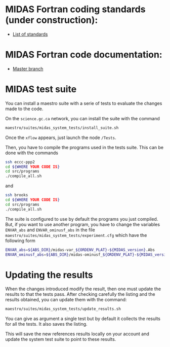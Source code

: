 # MIDAS Fortran coding standards (under construction):

* [List of standards](https://wiki.cmc.ec.gc.ca/wiki/MIDAS/Coding_Standards)

# MIDAS Fortran code documentation:

* [Master branch](http://hpfx.science.gc.ca/~mab001/f90doc/master/)

# MIDAS test suite

You can install a maestro suite with a serie of tests to evaluate the
changes made to the code.

On the `science.gc.ca` network, you can install the suite with the command
```bash
maestro/suites/midas_system_tests/install_suite.sh
```

Once the `xflow` appears, just launch the node `/Tests`.

Then, you have to compile the programs used in the tests suite.
This can be done with the commands
```bash
ssh eccc-ppp2
cd ${WHERE YOUR CODE IS}
cd src/programs
./compile_all.sh
```
and
```bash
ssh brooks
cd ${WHERE YOUR CODE IS}
cd src/programs
./compile_all.sh
```

The suite is configured to use by default the programs you just
compiled.  But, if you want to use another program, you have to change
the variables `ENVAR_abs` and `ENVAR_ominusf_abs` in the file
`maestro/suites/midas_system_tests/experiment.cfg` which have the
following form
```bash
ENVAR_abs=${ABS_DIR}/midas-var_${ORDENV_PLAT}-${MIDAS_version}.Abs
ENVAR_ominusf_abs=${ABS_DIR}/midas-ominusf_${ORDENV_PLAT}-${MIDAS_version}.Abs
```

# Updating the results

When the changes introduced modify the result, then one must update the
results to that the tests pass.  After checking carefully the listing
and the results obtained, you can update them with the command:
```bash
maestro/suites/midas_system_tests/update_results.sh
```

You can give as argument a single test but by default it collects the
results for all the tests.  It also saves the listing.

This will save the new references results locally on your account and
update the system test suite to point to these results.

